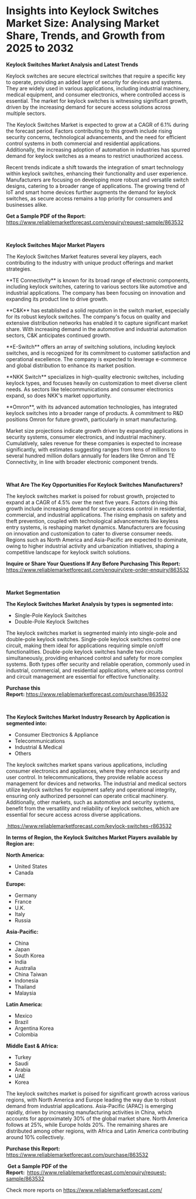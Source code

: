 <p><h1>Insights into Keylock Switches Market Size: Analysing Market Share, Trends, and Growth from 2025 to 2032</h1></p><p><strong>Keylock Switches Market Analysis and Latest Trends</strong></p>
<p><p>Keylock switches are secure electrical switches that require a specific key to operate, providing an added layer of security for devices and systems. They are widely used in various applications, including industrial machinery, medical equipment, and consumer electronics, where controlled access is essential. The market for keylock switches is witnessing significant growth, driven by the increasing demand for secure access solutions across multiple sectors.</p><p>The Keylock Switches Market is expected to grow at a CAGR of 6.1% during the forecast period. Factors contributing to this growth include rising security concerns, technological advancements, and the need for efficient control systems in both commercial and residential applications. Additionally, the increasing adoption of automation in industries has spurred demand for keylock switches as a means to restrict unauthorized access.</p><p>Recent trends indicate a shift towards the integration of smart technology within keylock switches, enhancing their functionality and user experience. Manufacturers are focusing on developing more robust and versatile switch designs, catering to a broader range of applications. The growing trend of IoT and smart home devices further augments the demand for keylock switches, as secure access remains a top priority for consumers and businesses alike.</p></p>
<p><strong>Get a Sample PDF of the Report:&nbsp;</strong> <a href="https://www.reliablemarketforecast.com/enquiry/request-sample/863532?utm_campaign=2308&utm_medium=2&utm_source=Github&utm_content=ia&utm_term=06042025&utm_id=keylock-switches">https://www.reliablemarketforecast.com/enquiry/request-sample/863532</a></p>
<p>&nbsp;</p>
<p><strong>Keylock Switches Major Market Players</strong></p>
<p><p>The Keylock Switches Market features several key players, each contributing to the industry with unique product offerings and market strategies. </p><p>**TE Connectivity** is known for its broad range of electronic components, including keylock switches, catering to various sectors like automotive and industrial applications. The company has been focusing on innovation and expanding its product line to drive growth.</p><p>**C&K** has established a solid reputation in the switch market, especially for its robust keylock switches. The company's focus on quality and extensive distribution networks has enabled it to capture significant market share. With increasing demand in the automotive and industrial automation sectors, C&K anticipates continued growth.</p><p>**E-Switch** offers an array of switching solutions, including keylock switches, and is recognized for its commitment to customer satisfaction and operational excellence. The company is expected to leverage e-commerce and global distribution to enhance its market position.</p><p>**NKK Switch** specializes in high-quality electronic switches, including keylock types, and focuses heavily on customization to meet diverse client needs. As sectors like telecommunications and consumer electronics expand, so does NKK's market opportunity.</p><p>**Omron**, with its advanced automation technologies, has integrated keylock switches into a broader range of products. A commitment to R&D positions Omron for future growth, particularly in smart manufacturing.</p><p>Market size projections indicate growth driven by expanding applications in security systems, consumer electronics, and industrial machinery. Cumulatively, sales revenue for these companies is expected to increase significantly, with estimates suggesting ranges from tens of millions to several hundred million dollars annually for leaders like Omron and TE Connectivity, in line with broader electronic component trends.</p></p>
<p>&nbsp;</p>
<p><strong>What Are The Key Opportunities For Keylock Switches Manufacturers?</strong></p>
<p><p>The keylock switches market is poised for robust growth, projected to expand at a CAGR of 4.5% over the next five years. Factors driving this growth include increasing demand for secure access control in residential, commercial, and industrial applications. The rising emphasis on safety and theft prevention, coupled with technological advancements like keyless entry systems, is reshaping market dynamics. Manufacturers are focusing on innovation and customization to cater to diverse consumer needs. Regions such as North America and Asia-Pacific are expected to dominate, owing to higher industrial activity and urbanization initiatives, shaping a competitive landscape for keylock switch solutions.</p></p>
<p><strong>Inquire or Share Your Questions If Any Before Purchasing This Report:</strong> <a href="https://www.reliablemarketforecast.com/enquiry/pre-order-enquiry/863532?utm_campaign=2308&utm_medium=2&utm_source=Github&utm_content=ia&utm_term=06042025&utm_id=keylock-switches">https://www.reliablemarketforecast.com/enquiry/pre-order-enquiry/863532</a></p>
<p>&nbsp;</p>
<p><strong>Market Segmentation</strong></p>
<p><strong>The Keylock Switches Market Analysis by types is segmented into:</strong></p>
<p><ul><li>Single-Pole Keylock Switches</li><li>Double-Pole Keylock Switches</li></ul></p>
<p><p>The keylock switches market is segmented mainly into single-pole and double-pole keylock switches. Single-pole keylock switches control one circuit, making them ideal for applications requiring simple on/off functionalities. Double-pole keylock switches handle two circuits simultaneously, providing enhanced control and safety for more complex systems. Both types offer security and reliable operation, commonly used in industrial, commercial, and residential applications, where access control and circuit management are essential for effective functionality.</p></p>
<p><strong>Purchase this Report:&nbsp;</strong><a href="https://www.reliablemarketforecast.com/purchase/863532?utm_campaign=2308&utm_medium=2&utm_source=Github&utm_content=ia&utm_term=06042025&utm_id=keylock-switches">https://www.reliablemarketforecast.com/purchase/863532</a></p>
<p>&nbsp;</p>
<p><strong>The Keylock Switches Market Industry Research by Application is segmented into:</strong></p>
<p><ul><li>Consumer Electronics & Appliance</li><li>Telecommunications</li><li>Industrial & Medical</li><li>Others</li></ul></p>
<p><p>The keylock switches market spans various applications, including consumer electronics and appliances, where they enhance security and user control. In telecommunications, they provide reliable access management for devices and networks. The industrial and medical sectors utilize keylock switches for equipment safety and operational integrity, ensuring only authorized personnel can operate critical machinery. Additionally, other markets, such as automotive and security systems, benefit from the versatility and reliability of keylock switches, which are essential for secure access across diverse applications.</p></p>
<p><a href="https://www.reliablemarketforecast.com/keylock-switches-r863532?utm_campaign=2308&utm_medium=2&utm_source=Github&utm_content=ia&utm_term=06042025&utm_id=keylock-switches">&nbsp;https://www.reliablemarketforecast.com/keylock-switches-r863532</a></p>
<p><strong>In terms of Region, the Keylock Switches Market Players available by Region are:</strong></p>
<p>
    <p> <strong> North America: </strong>
        <ul>
            <li>United States</li>
            <li>Canada</li>
        </ul>
        </p> 
    <p> <strong> Europe: </strong>
        <ul>
            <li>Germany</li>
            <li>France</li>
            <li>U.K.</li>
            <li>Italy</li>
            <li>Russia</li>
        </ul>
        </p> 
    <p> <strong> Asia-Pacific: </strong>
        <ul>
            <li>China</li>
            <li>Japan</li>
            <li>South Korea</li>
            <li>India</li>
            <li>Australia</li>
            <li>China Taiwan</li>
            <li>Indonesia</li>
            <li>Thailand</li>
            <li>Malaysia</li>
        </ul>
        </p> 
    <p> <strong> Latin America: </strong>
        <ul>
            <li>Mexico</li>
            <li>Brazil</li>
            <li>Argentina Korea</li>
            <li>Colombia</li>
        </ul>
        </p> 
    <p> <strong> Middle East & Africa: </strong>
        <ul>
            <li>Turkey</li>
            <li>Saudi</li>
            <li>Arabia</li>
            <li>UAE</li>
            <li>Korea</li>
        </ul>
    </p>
    </p>
<p><p>The keylock switches market is poised for significant growth across various regions, with North America and Europe leading the way due to robust demand from industrial applications. Asia-Pacific (APAC) is emerging rapidly, driven by increasing manufacturing activities in China, which accounts for approximately 30% of the global market share. North America follows at 25%, while Europe holds 20%. The remaining shares are distributed among other regions, with Africa and Latin America contributing around 10% collectively.</p></p>
<p><strong>Purchase this Report: </strong><a href="https://www.reliablemarketforecast.com/purchase/863532?utm_campaign=2308&utm_medium=2&utm_source=Github&utm_content=ia&utm_term=06042025&utm_id=keylock-switches">https://www.reliablemarketforecast.com/purchase/863532</a></p>
<p>&nbsp;<strong>Get a Sample PDF of the Report:&nbsp;&nbsp;</strong><a href="https://www.reliablemarketforecast.com/enquiry/request-sample/863532?utm_campaign=2308&utm_medium=2&utm_source=Github&utm_content=ia&utm_term=06042025&utm_id=keylock-switches">https://www.reliablemarketforecast.com/enquiry/request-sample/863532</a></p>
<p><strong></strong></p>
<p>Check more reports on <a href="https://www.reliablemarketforecast.com/?utm_campaign=2308&utm_medium=2&utm_source=Github&utm_content=ia&utm_term=06042025&utm_id=keylock-switches">https://www.reliablemarketforecast.com/</a></p>